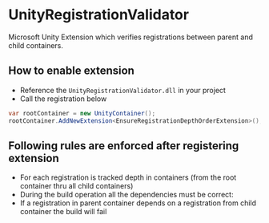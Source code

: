 # UnityRegistrationValidator

Microsoft Unity Extension which verifies registrations between parent and child containers.

## How to enable extension

* Reference the `UnityRegistrationValidator.dll` in your project
* Call the registration below

```cs
var rootContainer = new UnityContainer();
rootContainer.AddNewExtension<EnsureRegistrationDepthOrderExtension>();
```

## Following rules are enforced after registering extension

* For each registration is tracked depth in containers (from the root container thru all child containers)
* During the build operation all the dependencies must be correct:
 * If a registration in parent container depends on a registration from child container the build will fail


